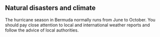 ## Natural disasters and climate

The hurricane season in Bermuda normally runs from June to October. You should pay close attention to local and international weather reports and follow the advice of local authorities.